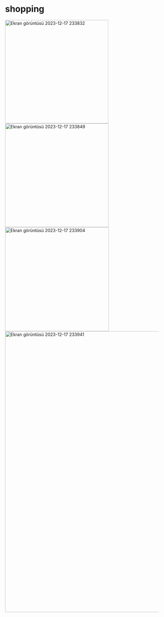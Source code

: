 # shopping

<img width="338" alt="Ekran görüntüsü 2023-12-17 233832" src="https://github.com/serapgunes/shopping/assets/143429870/803ee42b-47b6-49d7-b4ca-5ca99938d2d5">

<img width="339" alt="Ekran görüntüsü 2023-12-17 233849" src="https://github.com/serapgunes/shopping/assets/143429870/97584b93-c3db-4044-b007-4cbeda9800c7">

<img width="340" alt="Ekran görüntüsü 2023-12-17 233904" src="https://github.com/serapgunes/shopping/assets/143429870/789b46a0-e922-43fb-81dd-33efc68404d1">

<img width="918" alt="Ekran görüntüsü 2023-12-17 233941" src="https://github.com/serapgunes/shopping/assets/143429870/9b057597-c362-4a19-8f55-2fe0f45d8b0d">

